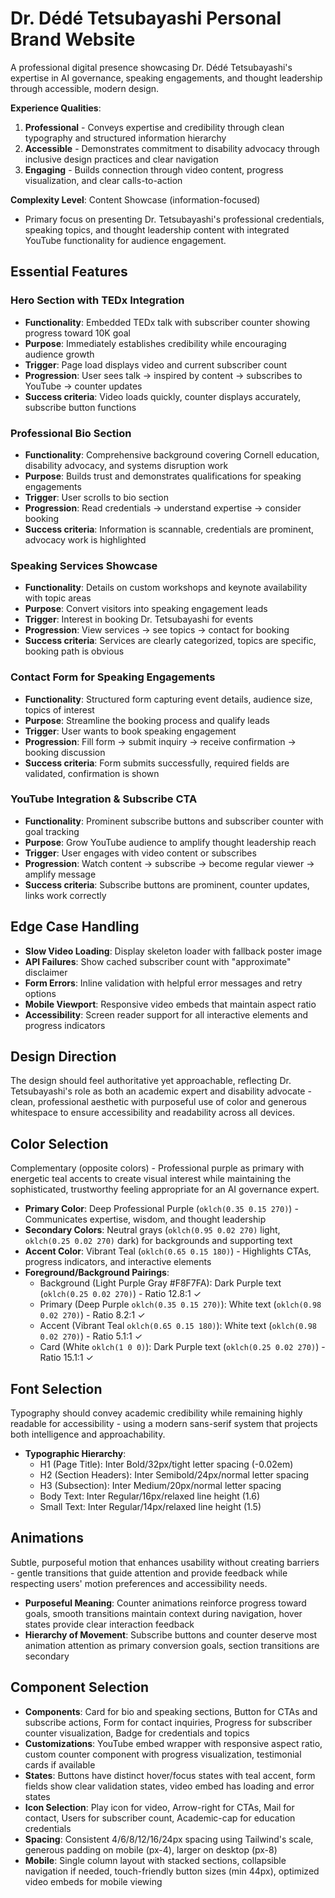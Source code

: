 # Dr. Dédé Tetsubayashi Personal Brand Website

A professional digital presence showcasing Dr. Dédé Tetsubayashi's expertise in AI governance, speaking engagements, and thought leadership through accessible, modern design.

**Experience Qualities**: 
1. **Professional** - Conveys expertise and credibility through clean typography and structured information hierarchy
2. **Accessible** - Demonstrates commitment to disability advocacy through inclusive design practices and clear navigation
3. **Engaging** - Builds connection through video content, progress visualization, and clear calls-to-action

**Complexity Level**: Content Showcase (information-focused)
- Primary focus on presenting Dr. Tetsubayashi's professional credentials, speaking topics, and thought leadership content with integrated YouTube functionality for audience engagement.

## Essential Features

### Hero Section with TEDx Integration
- **Functionality**: Embedded TEDx talk with subscriber counter showing progress toward 10K goal
- **Purpose**: Immediately establishes credibility while encouraging audience growth
- **Trigger**: Page load displays video and current subscriber count
- **Progression**: User sees talk → inspired by content → subscribes to YouTube → counter updates
- **Success criteria**: Video loads quickly, counter displays accurately, subscribe button functions

### Professional Bio Section
- **Functionality**: Comprehensive background covering Cornell education, disability advocacy, and systems disruption work
- **Purpose**: Builds trust and demonstrates qualifications for speaking engagements
- **Trigger**: User scrolls to bio section
- **Progression**: Read credentials → understand expertise → consider booking
- **Success criteria**: Information is scannable, credentials are prominent, advocacy work is highlighted

### Speaking Services Showcase
- **Functionality**: Details on custom workshops and keynote availability with topic areas
- **Purpose**: Convert visitors into speaking engagement leads
- **Trigger**: Interest in booking Dr. Tetsubayashi for events
- **Progression**: View services → see topics → contact for booking
- **Success criteria**: Services are clearly categorized, topics are specific, booking path is obvious

### Contact Form for Speaking Engagements
- **Functionality**: Structured form capturing event details, audience size, topics of interest
- **Purpose**: Streamline the booking process and qualify leads
- **Trigger**: User wants to book speaking engagement
- **Progression**: Fill form → submit inquiry → receive confirmation → booking discussion
- **Success criteria**: Form submits successfully, required fields are validated, confirmation is shown

### YouTube Integration & Subscribe CTA
- **Functionality**: Prominent subscribe buttons and subscriber counter with goal tracking
- **Purpose**: Grow YouTube audience to amplify thought leadership reach
- **Trigger**: User engages with video content or subscribes
- **Progression**: Watch content → subscribe → become regular viewer → amplify message
- **Success criteria**: Subscribe buttons are prominent, counter updates, links work correctly

## Edge Case Handling
- **Slow Video Loading**: Display skeleton loader with fallback poster image
- **API Failures**: Show cached subscriber count with "approximate" disclaimer
- **Form Errors**: Inline validation with helpful error messages and retry options
- **Mobile Viewport**: Responsive video embeds that maintain aspect ratio
- **Accessibility**: Screen reader support for all interactive elements and progress indicators

## Design Direction
The design should feel authoritative yet approachable, reflecting Dr. Tetsubayashi's role as both an academic expert and disability advocate - clean, professional aesthetic with purposeful use of color and generous whitespace to ensure accessibility and readability across all devices.

## Color Selection
Complementary (opposite colors) - Professional purple as primary with energetic teal accents to create visual interest while maintaining the sophisticated, trustworthy feeling appropriate for an AI governance expert.

- **Primary Color**: Deep Professional Purple (`oklch(0.35 0.15 270)`) - Communicates expertise, wisdom, and thought leadership
- **Secondary Colors**: Neutral grays (`oklch(0.95 0.02 270)` light, `oklch(0.25 0.02 270)` dark) for backgrounds and supporting text
- **Accent Color**: Vibrant Teal (`oklch(0.65 0.15 180)`) - Highlights CTAs, progress indicators, and interactive elements
- **Foreground/Background Pairings**: 
  - Background (Light Purple Gray #F8F7FA): Dark Purple text (`oklch(0.25 0.02 270)`) - Ratio 12.8:1 ✓
  - Primary (Deep Purple `oklch(0.35 0.15 270)`): White text (`oklch(0.98 0.02 270)`) - Ratio 8.2:1 ✓
  - Accent (Vibrant Teal `oklch(0.65 0.15 180)`): White text (`oklch(0.98 0.02 270)`) - Ratio 5.1:1 ✓
  - Card (White `oklch(1 0 0)`): Dark Purple text (`oklch(0.25 0.02 270)`) - Ratio 15.1:1 ✓

## Font Selection
Typography should convey academic credibility while remaining highly readable for accessibility - using a modern sans-serif system that projects both intelligence and approachability.

- **Typographic Hierarchy**:
  - H1 (Page Title): Inter Bold/32px/tight letter spacing (-0.02em)
  - H2 (Section Headers): Inter Semibold/24px/normal letter spacing
  - H3 (Subsection): Inter Medium/20px/normal letter spacing
  - Body Text: Inter Regular/16px/relaxed line height (1.6)
  - Small Text: Inter Regular/14px/relaxed line height (1.5)

## Animations
Subtle, purposeful motion that enhances usability without creating barriers - gentle transitions that guide attention and provide feedback while respecting users' motion preferences and accessibility needs.

- **Purposeful Meaning**: Counter animations reinforce progress toward goals, smooth transitions maintain context during navigation, hover states provide clear interaction feedback
- **Hierarchy of Movement**: Subscribe buttons and counter deserve most animation attention as primary conversion goals, section transitions are secondary

## Component Selection
- **Components**: Card for bio and speaking sections, Button for CTAs and subscribe actions, Form for contact inquiries, Progress for subscriber counter visualization, Badge for credentials and topics
- **Customizations**: YouTube embed wrapper with responsive aspect ratio, custom counter component with progress visualization, testimonial cards if available
- **States**: Buttons have distinct hover/focus states with teal accent, form fields show clear validation states, video embed has loading and error states
- **Icon Selection**: Play icon for video, Arrow-right for CTAs, Mail for contact, Users for subscriber count, Academic-cap for education credentials
- **Spacing**: Consistent 4/6/8/12/16/24px spacing using Tailwind's scale, generous padding on mobile (px-4), larger on desktop (px-8)
- **Mobile**: Single column layout with stacked sections, collapsible navigation if needed, touch-friendly button sizes (min 44px), optimized video embeds for mobile viewing